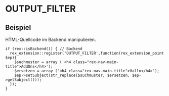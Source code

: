 # OUTPUT_FILTER


## Beispiel

HTML-Quellcode im Backend manipulieren. 

```
if (rex::isBackend()) { // Backend
  rex_extension::register('OUTPUT_FILTER',function(rex_extension_point $ep){
    $suchmuster = array ('<h4 class="rex-nav-main-title">AddOns</h4>');
    $ersetzen = array ('<h4 class="rex-nav-main-title">Hallo</h4>');
    $ep->setSubject(str_replace($suchmuster, $ersetzen, $ep->getSubject()));
  });
}
```